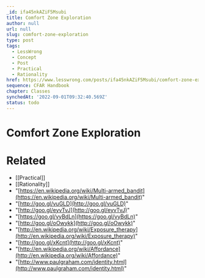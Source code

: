 ```yaml
---
_id: ifa45nkAZiF5Msubi
title: Comfort Zone Exploration
author: null
url: null
slug: comfort-zone-exploration
type: post
tags:
  - LessWrong
  - Concept
  - Post
  - Practical
  - Rationality
href: https://www.lesswrong.com/posts/ifa45nkAZiF5Msubi/comfort-zone-exploration
sequence: CFAR Handbook
chapter: Classes
synchedAt: '2022-09-01T09:32:40.569Z'
status: todo
---
```


# Comfort Zone Exploration


# Related

- [[Practical]]
- [[Rationality]]
- "[https://en.wikipedia.org/wiki/Multi-armed_bandit](https://en.wikipedia.org/wiki/Multi-armed_bandit)"
- "[http://goo.gl/vuGLD](http://goo.gl/vuGLD)"
- "[http://goo.gl/eyvTvJ](http://goo.gl/eyvTvJ)"
- "[https://goo.gl/vyBdLn](https://goo.gl/vyBdLn)"
- "[http://goo.gl/oOwykk](http://goo.gl/oOwykk)"
- "[http://en.wikipedia.org/wiki/Exposure_therapy](http://en.wikipedia.org/wiki/Exposure_therapy)"
- "[http://goo.gl/xKcnt](http://goo.gl/xKcnt)"
- "[http://en.wikipedia.org/wiki/Affordance](http://en.wikipedia.org/wiki/Affordance)"
- "[http://www.paulgraham.com/identity.html](http://www.paulgraham.com/identity.html)"